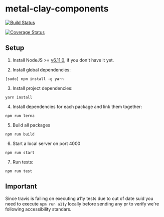 # metal-clay-components

[![Build Status](https://travis-ci.org/metal/metal-clay-components.svg?branch=master)](https://travis-ci.org/metal/metal-clay-components)

[![Coverage Status](https://coveralls.io/repos/github/liferay/clay/badge.svg?branch=develop)](https://coveralls.io/github/liferay/clay?branch=develop)

## Setup

1. Install NodeJS >= [v6.11.0](http://nodejs.org/dist/v6.11.0/), if you don't have it yet.

2. Install global dependencies:

  ```
  [sudo] npm install -g yarn
  ```

3. Install project dependencies:

  ```
  yarn install
  ```

4. Install dependencies for each package and link them together:

  ```
  npm run lerna
  ```

5. Build all packages

  ```
  npm run build
  ```

6. Start a local server on port 4000

  ```
  npm run start
  ```

7. Run tests:

  ```
  npm run test
  ```

## Important
Since travis is failing on executing a11y tests due to out of date suid you need to execute `npm run a11y` locally before sending any pr to verify we're following accessibility standars.
